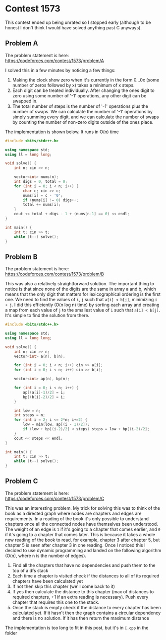 # Contest 1573
This contest ended up being unrated so I stopped early (although to be honest I don't think I would have solved anything past C anyways).

## Problem A
The problem statement is here: https://codeforces.com/contest/1573/problem/A

I solved this in a few minutes by noticing a few things:
1. Making the clock show zero when it's currently in the form 0...0x (some number of zeros followed by x) takes a minimum of x steps.
2. Each digit can be treated individually. After changing the ones digit to zero using some number of '-1' operations, any other digit can be swapped in.
3. The total number of steps is the number of '-1' operations plus the number of swaps. We can calculate the number of '-1' operations by simply summing every digit, and we can calculate the number of swaps by counting the number of non-zero digits outside of the ones place.

The implementation is shown below. It runs in O(n) time
```c++
#include <bits/stdc++.h>

using namespace std;
using ll = long long;

void solve() {
	int n; cin >> n;

	vector<int> nums(n);
	int digs = 0, total = 0;
	for (int i = 0; i < n; i++) {
		char c; cin >> c;
		nums[i] = c - '0';
		if (nums[i] != 0) digs++;
		total += nums[i];
	}
	cout << total + digs - 1 + (nums[n-1] == 0) << endl;
}

int main() {
	int t; cin >> t;
	while (t--) solve();
}
```


## Problem B
The problem statement is here: https://codeforces.com/contest/1573/problem/B

This was also a relatively straightforward solution. The important thing to notice is that since none of the digits are the same in array a and b, which means that the only digit that matters for lexicographical ordering is the first one. We need to find the values of `i`, `j` such that `a[i] < b[j]`, minimizing `i + j`. I did this efficiently (O(n log n) time) by sorting each array and creating a map from each value of `j` to the smallest value of `i` such that `a[i] < b[j]`. It's simple to find the solution from there.

```cpp
#include <bits/stdc++.h>

using namespace std;
using ll = long long;

void solve() {
	int n; cin >> n;
	vector<int> a(n), b(n);

	for (int i = 0; i < n; i++) cin >> a[i];
	for (int i = 0; i < n; i++) cin >> b[i];

	vector<int> ap(n), bp(n);

	for (int i = 0; i < n; i++) {
		ap[(a[i]-1)/2] = i;
		bp[(b[i]-2)/2] = i;
	}

	int low = n;
	int steps = n;
	for (int i = 2; i <= 2*n; i+=2) {
		low = min(low, ap[(i - 1)/2]);
		if (low + bp[(i-2)/2] < steps) steps = low + bp[(i-2)/2];
	}
	cout << steps << endl;
}

int main() {
	int t; cin >> t;
	while (t--) solve();
}
```

## Problem C
The problem statement is here: https://codeforces.com/contest/1573/problem/C

This was an interesting problem. My trick for solving this was to think of the book as a directed graph where nodes are chapters and edges are requirements. In a reading of the book it's only possible to understand chapters once all the connected nodes have themselves been understood. The weight of an edge is `1` if it's going to a chapter that comes earlier, and `0` if it's going to a chapter that comes later. This is because it takes a whole new reading of the book to read, for example, chapter 3 after chapter 5, but chapter 5 is seen after chapter 3 in one reading. Once I noticed this I decided to use dynamic programming and landed on the following algorithm (O(n), where n is the number of edges).
1. Find all the chapters that have no dependencies and push them to the top of a dfs stack
2. Each time a chapter is visited check if the distances to all of its required chapters have been calculated yet
3. If not then skip this chapter (we'll come back to it)
4. If yes then calculate the distance to this chapter (max of distances to required chapters, +1 if an extra reading is necessary). Push every chapter that requires this one to the stack.
5. Once the stack is empty check if the distance to every chapter has been calculated yet. If it hasn't then the graph contains a circular dependency and there is no solution. If it has then return the maximum distance 

The implementation is too long to fit in this post, but it's in `C.cpp` in the folder

